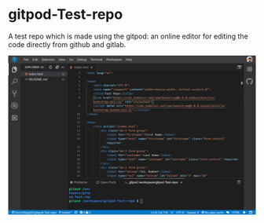 # gitpod-Test-repo

A test repo which is made using the gitpod: an online editor for editing the code directly from github and gitlab.

<img src="./ss.png">
